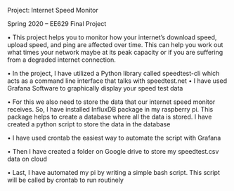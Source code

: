 Project: Internet Speed Monitor

Spring 2020 – EE629 Final Project

•	This project helps you to monitor how your internet’s download speed, upload speed, and ping are affected over time. This can help you work out what times your network maybe at its peak capacity or if you are suffering from a degraded internet connection.

•	In the project, I have utilized a Python library called speedtest-cli which acts as a command line interface that talks with speedtest.net
•	I have used Grafana Software to graphically display your speed test data

•	For this we also need to store the data that our internet speed monitor receives. So, I have installed InfluxDB package in my raspberry pi. This package helps to create a database where all the data is stored. I have created a python script to store the data in the database

•	I have used crontab the easiest way to automate the script with Grafana

•	Then I have created a folder on Google drive to store my speedtest.csv data on cloud

•	Last, I have automated my pi by writing a simple bash script. This script will be called by crontab to run routinely
